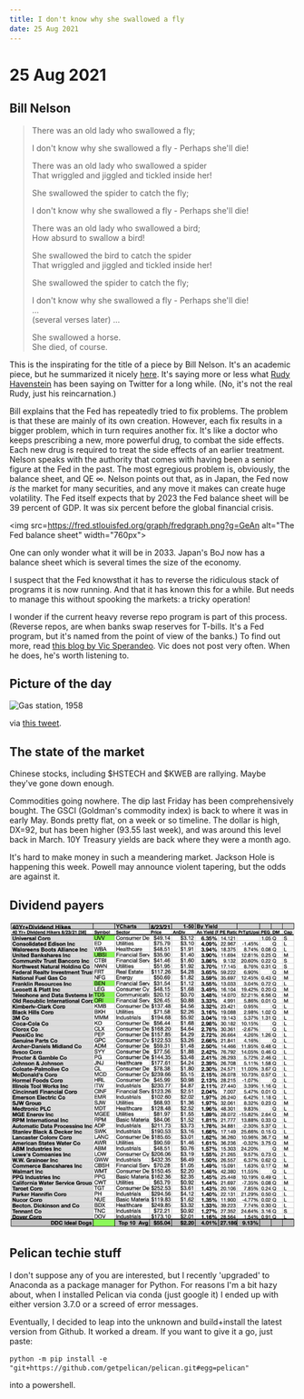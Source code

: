 ```yaml
---
title: I don't know why she swallowed a fly
date: 25 Aug 2021
---
```


# 25 Aug 2021

## Bill Nelson

> There was an old lady who swallowed a fly;
> 
> I don't know why she swallowed a fly - Perhaps she'll die!
> 
> There was an old lady who swallowed a spider  
> That wriggled and jiggled and tickled inside her!
> 
> She swallowed the spider to catch the fly;
> 
> I don't know why she swallowed a fly - Perhaps she'll die!
> 
> There was an old lady who swallowed a bird;  
> How absurd to swallow a bird!
> 
> She swallowed the bird to catch the spider  
> That wriggled and jiggled and tickled inside her!
> 
> She swallowed the spider to catch the fly;
> 
> I don't know why she swallowed a fly - Perhaps she'll die!  
> …  
> (several verses later) …  
> 
> She swallowed a horse.   
> She died, of course.

This is the inspirating for the title of a piece by Bill Nelson.
It's an academic piece, but he summarized it nicely [here](https://morningconsult.com/opinions/i-dont-know-why-she-swallowed-a-fly/).
It's saying more or less what [Rudy Havenstein](https://twitter.com/RudyHavenstein) has been saying on Twitter for a long while.
(No, it's not the real Rudy, just his reincarnation.)

Bill explains that the Fed has repeatedly tried to fix problems. The problem is that these are mainly of its own creation. 
However, each fix results in a bigger problem, which in turn requires another fix.
It's like a doctor who keeps prescribing a new, more powerful drug, to combat the side effects. 
Each new drug is required to treat the side effects of an earlier treatment.
Nelson speaks with the authority that comes with having been a senior figure at the Fed in the past.
The most egregious problem is, obviously, the balance sheet, and QE ∞. 
Nelson points out that, as in Japan, the Fed now _is_ the market for many securities, and any move it makes can create huge volatility.
The Fed itself expects that by 2023 the Fed balance sheet will be 39 percent of GDP. It was six percent before the global financial crisis. 

<img src=https://fred.stlouisfed.org/graph/fredgraph.png?g=GeAn alt="The Fed balance sheet" width="760px">

One can only wonder what it will be in 2033. Japan's BoJ now has a balance sheet which is several times the size of the economy.

I suspect that the Fed knowsthat it has to reverse the ridiculous stack of programs it is now running. And that it has known this for a while.
But needs to manage this without spooking the markets: a tricky operation!

I wonder if the current heavy reverse repo program is part of this process.
(Reverse repos, are when banks swap reserves for T-bills. It's a Fed program, but it's named from the point of view of the banks.)
To find out more, read [this blog by Vic Sperandeo](https://www.victorsperandeo.com/post/wall-street-newcomers-need-a-monetary-education). 
Vic does not post very often. When he does, he's worth listening to.


## Picture of the day

![Gas station, 1958](https://pbs.twimg.com/media/E8w4TEfVgAsfD8W?format=jpg&name=large)

via [this tweet](https://twitter.com/ddoniolvalcroze/status/1426577091219181568?s=20).


## The state of the market

Chinese stocks, including $HSTECH and $KWEB are rallying. 
Maybe they've gone down enough.

Commodities going nowhere. The dip last Friday has been comprehensively bought. 
The GSCI (Goldman's commodity index) is back to where it was in early May.
Bonds pretty flat, on a week or so timeline.
The dollar is high, DX=92, but has been higher (93.55 last week), and was around this level back in March.
10Y Treasury yields are back where they were a month ago.

It's hard to make money in such a meandering market.
Jackson Hole is happening this week.
Powell may announce violent tapering, but the odds are against it.

## Dividend payers

![42c8d29982623c2d2cf623f2c760a328.png](42c8d29982623c2d2cf623f2c760a328.png)

## Pelican techie stuff

I don't suppose any of you are interested, but I recently 'upgraded' to Anaconda as a package manager for Python.
For reasons I'm a bit hazy about, when I installed Pelican via conda (just google it) I ended up with either version 3.7.0 or a screed of error messages.

Eventually, I decided to leap into the unknown and build+install the latest version from Github. 
It worked a dream. If you want to give it a go, just paste:
```
python -m pip install -e "git+https://github.com/getpelican/pelican.git#egg=pelican"
```
into a powershell. 
